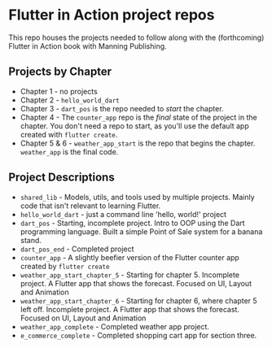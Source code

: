 # Flutter in Action project repos

This repo houses the projects needed to follow along with the (forthcoming) Flutter in Action book with Manning Publishing.

## Projects by Chapter
- Chapter 1 - no projects
- Chapter 2 - `hello_world_dart`
- Chapter 3 - `dart_pos` is the repo needed to *start* the chapter.
- Chapter 4 - The `counter_app` repo is the *final* state of the project in the chapter. You don't need a repo to start, as you'll use the default app created with `flutter create`.
- Chapter 5 & 6 - `weather_app_start` is the repo that begins the chapter. `weather_app` is the final code. 

## Project Descriptions
- `shared_lib` - Models, utils, and tools used by multiple projects. Mainly code that isn't relevant to learning Flutter.
- `hello_world_dart` - just a command line 'hello, world!' project
- `dart_pos` - Starting, incomplete project. Intro to OOP using the Dart programming language. Built a simple Point of Sale system for a banana stand.
- `dart_pos_end` - Completed project 
- `counter_app` - A slightly beefier version of the Flutter counter app created by `flutter create`
- `weather_app_start_chapter_5` - Starting for chapter 5. Incomplete project. A Flutter app that shows the forecast. Focused on UI, Layout and Animation
- `weather_app_start_chapter_6` - Starting for chapter 6, where chapter 5 left off. Incomplete project. A Flutter app that shows the forecast. Focused on UI, Layout and Animation
- `weather_app_complete` - Completed weather app project.
- `e_commerce_complete` - Completed shopping cart app for section three.